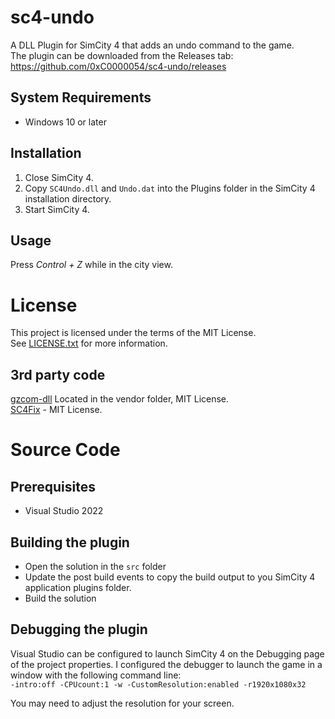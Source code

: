 # sc4-undo

A DLL Plugin for SimCity 4 that adds an undo command to the game.    
The plugin can be downloaded from the Releases tab: https://github.com/0xC0000054/sc4-undo/releases

## System Requirements

* Windows 10 or later

## Installation

1. Close SimCity 4.
2. Copy `SC4Undo.dll` and `Undo.dat` into the Plugins folder in the SimCity 4 installation directory.
3. Start SimCity 4.

## Usage

Press _Control + Z_ while in the city view.

# License

This project is licensed under the terms of the MIT License.    
See [LICENSE.txt](LICENSE.txt) for more information.

## 3rd party code

[gzcom-dll](https://github.com/nsgomez/gzcom-dll/tree/master) Located in the vendor folder, MIT License.    
[SC4Fix](https://github.com/nsgomez/sc4fix) - MIT License.    

# Source Code

## Prerequisites

* Visual Studio 2022

## Building the plugin

* Open the solution in the `src` folder
* Update the post build events to copy the build output to you SimCity 4 application plugins folder.
* Build the solution

## Debugging the plugin

Visual Studio can be configured to launch SimCity 4 on the Debugging page of the project properties.
I configured the debugger to launch the game in a window with the following command line:    
`-intro:off -CPUcount:1 -w -CustomResolution:enabled -r1920x1080x32`

You may need to adjust the resolution for your screen.
